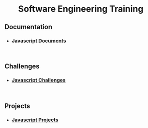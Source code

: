 <h1 align="center">Software Engineering Training</h1>

## Documentation

- ### [Javascript Documents](https://github.com/sandeepatel01/Software-Engineering-Training/tree/main/JavaScript/Challenges)
</br>

## Challenges

- ### [Javascript Challenges](https://github.com/sandeepatel01/Software-Engineering-Training/tree/main/JavaScript/Challenges)
</br>

## Projects

- ### [Javascript Projects](https://github.com/sandeepatel01/Software-Engineering-Training/tree/main/JavaScript/Challenges)
</br>
